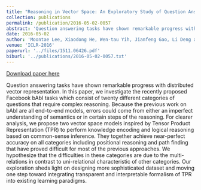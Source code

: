 ```yaml
---
title: "Reasoning in Vector Space: An Exploratory Study of Question Answering"
collection: publications
permalink: /publication/2016-05-02-0057
abstract: 'Question answering tasks have shown remarkable progress with distributed vector representation. In this paper, we investigate the recently proposed Facebook bAbI tasks which consist of twenty different categories of questions that require complex reasoning. Because the previous work on bAbI are all end-to-end models, errors could come from either an imperfect understanding of semantics or in certain steps of the reasoning. For clearer analysis, we propose two vector space models inspired by Tensor Product Representation (TPR) to perform knowledge encoding and logical reasoning based on common-sense inference. They together achieve near-perfect accuracy on all categories including positional reasoning and path finding that have proved difficult for most of the previous approaches. We hypothesize that the difficulties in these categories are due to the multi-relations in contrast to uni-relational characteristic of other categories. Our exploration sheds light on designing more sophisticated dataset and moving one step toward integrating transparent and interpretable formalism of TPR into existing learning paradigms.'
date: 2016-05-02
author: 'Moontae Lee, Xiaodong He, Wen-tau Yih, Jianfeng Gao, Li Deng and Paul Smolensky'
venue: 'ICLR-2016'
paperurl: '../files/1511.06426.pdf'
biburl: '../publications/2016-05-02-0057.txt'
---
```


<a href='../files/1511.06426.pdf'>Download paper here</a>

Question answering tasks have shown remarkable progress with distributed vector representation. In this paper, we investigate the recently proposed Facebook bAbI tasks which consist of twenty different categories of questions that require complex reasoning. Because the previous work on bAbI are all end-to-end models, errors could come from either an imperfect understanding of semantics or in certain steps of the reasoning. For clearer analysis, we propose two vector space models inspired by Tensor Product Representation (TPR) to perform knowledge encoding and logical reasoning based on common-sense inference. They together achieve near-perfect accuracy on all categories including positional reasoning and path finding that have proved difficult for most of the previous approaches. We hypothesize that the difficulties in these categories are due to the multi-relations in contrast to uni-relational characteristic of other categories. Our exploration sheds light on designing more sophisticated dataset and moving one step toward integrating transparent and interpretable formalism of TPR into existing learning paradigms.
